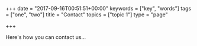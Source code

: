 +++
date = "2017-09-16T00:51:51+00:00"
keywords = ["key", "words"]
tags = ["one", "two"]
title = "Contact"
topics = ["topic 1"]
type = "page"

+++


Here's how you can contact us...